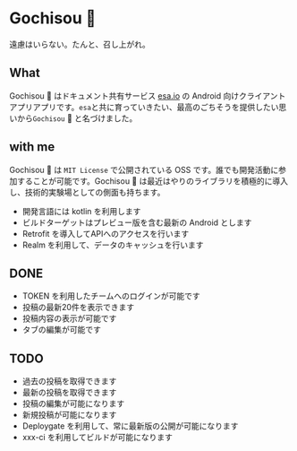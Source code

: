 # Gochisou :spaghetti:

遠慮はいらない。たんと、召し上がれ。

## What

Gochisou :sushi:  はドキュメント共有サービス [esa.io](https://esa.io) の Android 向けクライアントアプリアプリです。`esa`と共に育っていきたい、最高のごちそうを提供したい思いから`Gochisou` :custard:  と名づけました。

## with me

Gochisou :meat_on_bone: は `MIT License` で公開されている OSS です。誰でも開発活動に参加することが可能です。Gochisou :fried_shrimp: は最近はやりのライブラリを積極的に導入し、技術的実験場としての側面も持ちます。

 - 開発言語には kotlin を利用します
 - ビルドターゲットはプレビュー版を含む最新の Android とします
 - Retrofit を導入してAPIへのアクセスを行います
 - Realm を利用して、データのキャッシュを行います

## DONE

 - TOKEN を利用したチームへのログインが可能です
 - 投稿の最新20件を表示できます
 - 投稿内容の表示が可能です
 - タブの編集が可能です

## TODO

 - 過去の投稿を取得できます
 - 最新の投稿を取得できます
 - 投稿の編集が可能になります
 - 新規投稿が可能になります
 - Deploygate を利用して、常に最新版の公開が可能になります
 - xxx-ci を利用してビルドが可能になります
